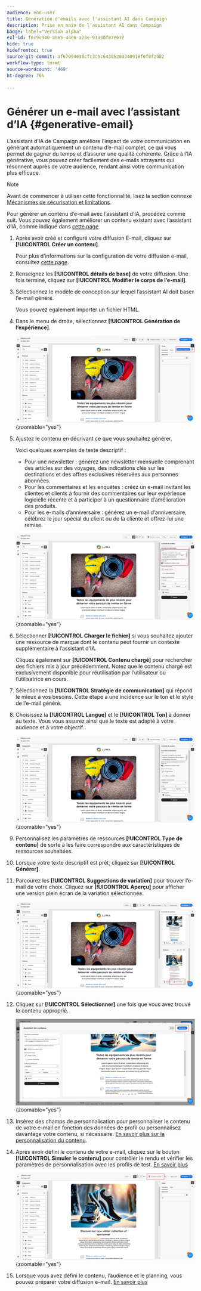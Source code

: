 ```yaml
---
audience: end-user
title: Génération d'emails avec l'assistant AI dans Campaign
description: Prise en main de l’assistant AI dans Campaign
badge: label="Version alpha"
exl-id: f6c9c940-ae85-44e6-a23e-9133df87e67e
hide: true
hidefromtoc: true
source-git-commit: af67094638cfc3c5c64385203340918f0f8f2482
workflow-type: tm+mt
source-wordcount: '469'
ht-degree: 76%

---
```


# Générer un e-mail avec l’assistant d’IA {#generative-email}

L’assistant d’IA de Campaign améliore l’impact de votre communication en générant automatiquement un contenu d’e-mail complet, ce qui vous permet de gagner du temps et d’assurer une qualité cohérente. Grâce à l’IA générative, vous pouvez créer facilement des e-mails attrayants qui résonnent auprès de votre audience, rendant ainsi votre communication plus efficace.

>[!NOTE]
>
>Avant de commencer à utiliser cette fonctionnalité, lisez la section connexe [Mécanismes de sécurisation et limitations](generative-gs.md#guardrails-and-limitations).


Pour générer un contenu d’e-mail avec l’assistant d’IA, procédez comme suit. Vous pouvez également améliorer un contenu existant avec l’assistant d’IA, comme indiqué dans [cette page](generative-content.md).

1. Après avoir créé et configuré votre diffusion E-mail, cliquez sur **[!UICONTROL Créer un contenu]**.

   Pour plus d’informations sur la configuration de votre diffusion e-mail, consultez [cette page](../email/create-email-content.md).

1. Renseignez les **[!UICONTROL détails de base]** de votre diffusion. Une fois terminé, cliquez sur **[!UICONTROL Modifier le corps de l’e-mail]**.

1. Sélectionnez le modèle de conception sur lequel l’assistant AI doit baser l’e-mail généré.

   Vous pouvez également importer un fichier HTML.

1. Dans le menu de droite, sélectionnez **[!UICONTROL Génération de l’expérience]**.

   ![](assets/email-genai-1.png){zoomable=&quot;yes&quot;}

1. Ajustez le contenu en décrivant ce que vous souhaitez générer.

   Voici quelques exemples de texte descriptif :

   * Pour une newsletter : générez une newsletter mensuelle comprenant des articles sur des voyages, des indications clés sur les destinations et des offres exclusives réservées aux personnes abonnées.
   * Pour les commentaires et les enquêtes : créez un e-mail invitant les clientes et clients à fournir des commentaires sur leur expérience logicielle récente et à participer à un questionnaire d’amélioration des produits.
   * Pour les e-mails d’anniversaire : générez un e-mail d’anniversaire, célébrez le jour spécial du client ou de la cliente et offrez-lui une remise.

   ![](assets/email-genai-2.png){zoomable=&quot;yes&quot;}

1. Sélectionner **[!UICONTROL Charger le fichier]** si vous souhaitez ajouter une ressource de marque dont le contenu peut fournir un contexte supplémentaire à l’assistant d’IA.

   Cliquez également sur **[!UICONTROL Contenu chargé]** pour rechercher des fichiers mis à jour précédemment. Notez que le contenu chargé est exclusivement disponible pour réutilisation par l’utilisateur ou l’utilisatrice en cours.

1. Sélectionnez la **[!UICONTROL Stratégie de communication]** qui répond le mieux à vos besoins. Cette étape a une incidence sur le ton et le style de l’e-mail généré.

1. Choisissez la **[!UICONTROL Langue]** et le **[!UICONTROL Ton]** à donner au texte. Vous vous assurez ainsi que le texte est adapté à votre audience et à votre objectif.

   ![](assets/email-genai-3.png){zoomable=&quot;yes&quot;}

1. Personnalisez les paramètres de ressources **[!UICONTROL Type de contenu]** de sorte à les faire correspondre aux caractéristiques de ressources souhaitées.

1. Lorsque votre texte descriptif est prêt, cliquez sur **[!UICONTROL Générer]**.

1. Parcourez les **[!UICONTROL Suggestions de variation]** pour trouver l’e-mail de votre choix. Cliquez sur **[!UICONTROL Aperçu]** pour afficher une version plein écran de la variation sélectionnée.

   ![](assets/email-genai-4.png){zoomable=&quot;yes&quot;}

1. Cliquez sur **[!UICONTROL Sélectionner]** une fois que vous avez trouvé le contenu approprié.

   ![](assets/email-genai-5.png){zoomable=&quot;yes&quot;}

1. Insérez des champs de personnalisation pour personnaliser le contenu de votre e-mail en fonction des données de profil ou personnalisez davantage votre contenu, si nécessaire. [En savoir plus sur la personnalisation du contenu](../personalization/personalize.md).

1. Après avoir défini le contenu de votre e-mail, cliquez sur le bouton **[!UICONTROL Simuler le contenu]** pour contrôler le rendu et vérifier les paramètres de personnalisation avec les profils de test. [En savoir plus](../preview-test/preview-content.md)

   ![](assets/email-genai-6.png){zoomable=&quot;yes&quot;}

1. Lorsque vous avez défini le contenu, l’audience et le planning, vous pouvez préparer votre diffusion e-mail. [En savoir plus](../monitor/prepare-send.md)
